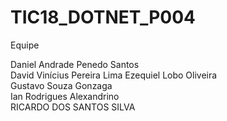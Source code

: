 # TIC18_DOTNET_P004
Equipe 

Daniel Andrade Penedo Santos	
David Vinícius Pereira Lima	
Ezequiel Lobo Oliveira	
Gustavo Souza Gonzaga	
Ian Rodrigues Alexandrino	
RICARDO DOS SANTOS SILVA

